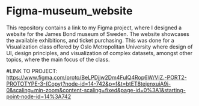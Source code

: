 # Figma-museum_website
This repository contains a link to my Figma project, where I designed a website for the James Bond museum of Sweden. The website showcases the available exhibitions, and ticket purchasing. This was done for a Visualization class offered by Oslo Metropolitan University where design of UI, design principles, and visualization of complex datasets, amongst other topics, where the main focus of the class.

#LINK TO PROJECT: https://www.figma.com/proto/BeLPDjjw2Dm4FulQ4Rop6W/VIZ.-PORT2-PROTOTYPE-3-(Copy)?node-id=14-742&p=f&t=btET8tejenxuiA9i-0&scaling=min-zoom&content-scaling=fixed&page-id=0%3A1&starting-point-node-id=14%3A742
